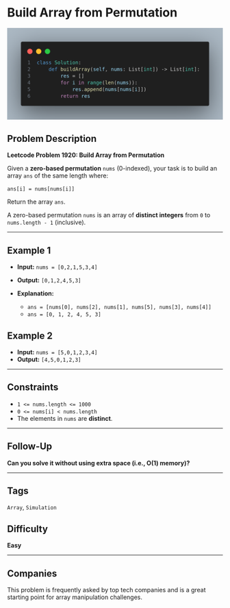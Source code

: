 # Build Array from Permutation

![Code](image.png)

## Problem Description

**Leetcode Problem 1920: Build Array from Permutation**

Given a **zero-based permutation** `nums` (0-indexed), your task is to build an array `ans` of the same length where:

```
ans[i] = nums[nums[i]]
```

Return the array `ans`.

A zero-based permutation `nums` is an array of **distinct integers** from `0` to `nums.length - 1` (inclusive).

---

## Example 1

* **Input:** `nums = [0,2,1,5,3,4]`
* **Output:** `[0,1,2,4,5,3]`
* **Explanation:**

  * `ans = [nums[0], nums[2], nums[1], nums[5], nums[3], nums[4]]`
  * `ans = [0, 1, 2, 4, 5, 3]`

## Example 2

* **Input:** `nums = [5,0,1,2,3,4]`
* **Output:** `[4,5,0,1,2,3]`

---

## Constraints

* `1 <= nums.length <= 1000`
* `0 <= nums[i] < nums.length`
* The elements in `nums` are **distinct**.

---

## Follow-Up

**Can you solve it without using extra space (i.e., O(1) memory)?**

---

## Tags

`Array`, `Simulation`

## Difficulty

**Easy**

---

## Companies

This problem is frequently asked by top tech companies and is a great starting point for array manipulation challenges.
